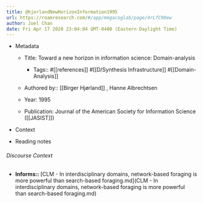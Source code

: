 ```yaml
---
title: @hjorlandNewHorizonInformation1995
url: https://roamresearch.com/#/app/megacoglab/page/4rLfC90ew
author: Joel Chan
date: Fri Apr 17 2020 23:04:04 GMT-0400 (Eastern Daylight Time)
---
```


- Metadata

    - Title: Toward a new horizon in information science: Domain-analysis

        - Tags:: #[[references]] #[[D/Synthesis Infrastructure]] #[[Domain-Analysis]]

    - Authored by::  [[Birger Hjørland]] ,  Hanne Albrechtsen

    - Year: 1995

    - Publication: Journal of the American Society for Information Science ([[JASIST]])
- Context
- Reading notes

###### Discourse Context

- **Informs::** [CLM - In interdisciplinary domains, network-based foraging is more powerful than search-based foraging.md](CLM - In interdisciplinary domains, network-based foraging is more powerful than search-based foraging.md)

